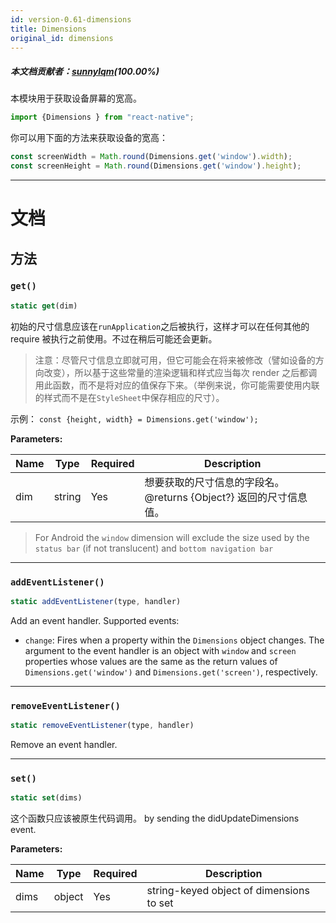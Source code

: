 ```yaml
---
id: version-0.61-dimensions
title: Dimensions
original_id: dimensions
---
```


##### 本文档贡献者：[sunnylqm](https://github.com/search?q=sunnylqm%40qq.com+in%3Aemail&type=Users)(100.00%)

本模块用于获取设备屏幕的宽高。

```jsx
import {Dimensions } from "react-native";
```

你可以用下面的方法来获取设备的宽高：

```jsx
const screenWidth = Math.round(Dimensions.get('window').width);
const screenHeight = Math.round(Dimensions.get('window').height);
```

---

# 文档

## 方法

### `get()`

```jsx
static get(dim)
```

初始的尺寸信息应该在`runApplication`之后被执行，这样才可以在任何其他的 require 被执行之前使用。不过在稍后可能还会更新。

> 注意：尽管尺寸信息立即就可用，但它可能会在将来被修改（譬如设备的方向改变），所以基于这些常量的渲染逻辑和样式应当每次 render 之后都调用此函数，而不是将对应的值保存下来。（举例来说，你可能需要使用内联的样式而不是在<code>StyleSheet</code>中保存相应的尺寸）。

示例： `const {height, width} = Dimensions.get('window');`

**Parameters:**

| Name      | Type     | Required | Description                                                                                   |
| ------    | ------   | -------- | ----------------------------------------------------------------------------------------------|
| dim       | string   | Yes      | 想要获取的尺寸信息的字段名。 @returns {Object?} 返回的尺寸信息值。  | 

> For Android the `window` dimension will exclude the size used by the `status bar` (if not translucent) and `bottom navigation bar`

---

### `addEventListener()`

```jsx
static addEventListener(type, handler)
```

Add an event handler. Supported events:

- `change`: Fires when a property within the `Dimensions` object changes. The argument to the event handler is an object with `window` and `screen` properties whose values are the same as the return values of `Dimensions.get('window')` and `Dimensions.get('screen')`, respectively.

---

### `removeEventListener()`

```jsx
static removeEventListener(type, handler)
```

Remove an event handler.

---

### `set()`

```jsx
static set(dims)
```

这个函数只应该被原生代码调用。 by sending the didUpdateDimensions event.

**Parameters:**

| Name      | Type     | Required | Description                               |
| ------    | ------   | -------- | ------------------------------------------|
| dims      | object   | Yes      | string-keyed object of dimensions to set  | 


